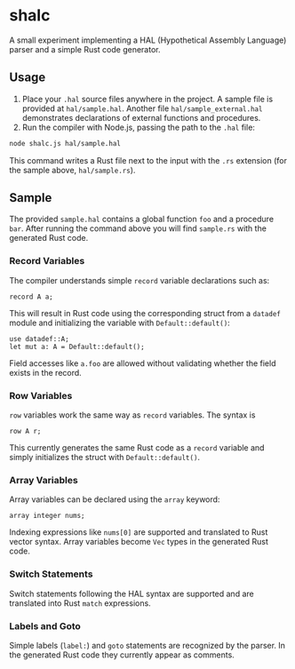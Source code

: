 # shalc

A small experiment implementing a HAL (Hypothetical Assembly Language) parser and a simple Rust code generator.

## Usage

1. Place your `.hal` source files anywhere in the project. A sample file is provided at `hal/sample.hal`.
   Another file `hal/sample_external.hal` demonstrates declarations of external
   functions and procedures.
2. Run the compiler with Node.js, passing the path to the `.hal` file:

```bash
node shalc.js hal/sample.hal
```

This command writes a Rust file next to the input with the `.rs` extension (for the sample above, `hal/sample.rs`).

## Sample

The provided `sample.hal` contains a global function `foo` and a procedure `bar`.
After running the command above you will find `sample.rs` with the generated Rust code.

### Record Variables

The compiler understands simple `record` variable declarations such as:

```
record A a;
```

This will result in Rust code using the corresponding struct from a `datadef`
module and initializing the variable with `Default::default()`:

```
use datadef::A;
let mut a: A = Default::default();
```

Field accesses like `a.foo` are allowed without validating whether the field
exists in the record.

### Row Variables

`row` variables work the same way as `record` variables. The syntax is

```
row A r;
```

This currently generates the same Rust code as a `record` variable and simply
initializes the struct with `Default::default()`.

### Array Variables

Array variables can be declared using the `array` keyword:

```
array integer nums;
```

Indexing expressions like `nums[0]` are supported and translated to Rust vector
syntax. Array variables become `Vec` types in the generated Rust code.

### Switch Statements

Switch statements following the HAL syntax are supported and are translated into
Rust `match` expressions.

### Labels and Goto

Simple labels (`label:`) and `goto` statements are recognized by the parser.
In the generated Rust code they currently appear as comments.
